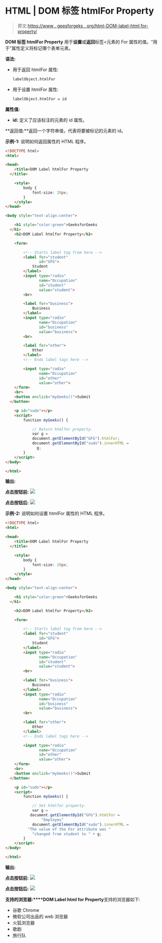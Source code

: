 # HTML | DOM 标签 htmlFor Property

> 原文:[https://www . geesforgeks . org/html-DOM-label-html for-property/](https://www.geeksforgeeks.org/html-dom-label-htmlfor-property/)

**DOM 标签 htmlFor Property** 用于**设置**或**返回**标签<元素的 For 属性的值。“用于”属性定义将标记哪个表单元素。

**语法:**

*   用于返回 htmlFor 属性:

    ```html
    labelObject.htmlFor
    ```

*   用于设置 htmlFor 属性:

    ```html
    labelObject.htmlFor = id
    ```

**属性值:**

*   **id:** 定义了应该标注的元素的 id 属性。

**返回值:**返回一个字符串值，代表将要被标记的元素的 id。

**示例-1:** 说明如何返回属性的 HTML 程序。

```html
<!DOCTYPE html>
<html>

<head>
    <title>DOM Label htmlFor Property
  </title>

    <style>
        body {
            font-size: 20px;
        }
    </style>
</head>

<body style="text-align:center">

    <h1 style="color:green">GeeksforGeeks
  </h1>
    <h2>DOM Label htmlfor Property</h2>

    <form>

        <!-- Starts label tag from here -->
        <label for="student" 
               id="GFG">
            Student
        </label>
        <input type="radio" 
               name="Occupation" 
               id="student" 
               value="student">
        <br>

        <label for="business">
            Business
        </label>
        <input type="radio" 
               name="Occupation" 
               id="business"
               value="business">
        <br>

        <label for="other">
            Other
        </label>
        <!-- Ends label tags here -->

        <input type="radio" 
               name="Occupation" 
               id="other" 
               value="other">
    </form>
    <br>
    <button onclick="myGeeks()">Submit
  </button>

    <p id="sudo"></p>
    <script>
        function myGeeks() {

            // Return htmlfor property.
            var g = 
            document.getElementById("GFG").htmlFor;
            document.getElementById("sudo").innerHTML = 
              g;
        }
    </script>
</body>

</html>
```

**输出:**

**点击按钮前:**
![](img/eeeaef26574ffc445aed45f335da1f5e.png)

**点击按钮后:**
![](img/ebd605a96e4080700775302fca81abfa.png)

**示例-2:** 说明如何设置 htmlFor 属性的 HTML 程序。

```html
<!DOCTYPE html>
<html>

<head>
    <title>DOM Label htmlFor Property
  </title>

    <style>
        body {
            font-size: 20px;
        }
    </style>
</head>

<body style="text-align:center">

    <h1 style="color:green">GeeksforGeeks
  </h1>

    <h2>DOM Label htmlfor Property</h2>

    <form>

        <!-- Starts label tag from here -->
        <label for="student" 
               id="GFG">
            Student
        </label>
        <input type="radio" 
               name="Occupation" 
               id="student" 
               value="student">
        <br>

        <label for="business">
            Business
        </label>
        <input type="radio"
               name="Occupation" 
               id="business" 
               value="business">
        <br>

        <label for="other">
            Other
        </label>
        <!-- Ends label tags here -->

        <input type="radio" 
               name="Occupation"
               id="other"
               value="other">
    </form>
    <br>
    <button onclick="myGeeks()">Submit
  </button>

    <p id="sudo"></p>
    <script>
        function myGeeks() {

            // Set htmlfor property.
            var g = 
           document.getElementById("GFG").htmlFor = 
                "Employes"
            document.getElementById("sudo").innerHTML = 
          "The value of the For attribute was "
            "changed from student to " + g;
        }
    </script>
</body>

</html>
```

**输出:**

**点击按钮前:**
![](img/eeeaef26574ffc445aed45f335da1f5e.png)

**点击按钮后:**
![](img/f77f5aa5ce095f8171778506a320fd0b.png)

**支持的浏览器:****DOM Label html for Property**支持的浏览器如下:

*   谷歌 Chrome
*   微软公司出品的 web 浏览器
*   火狐浏览器
*   歌剧
*   旅行队
